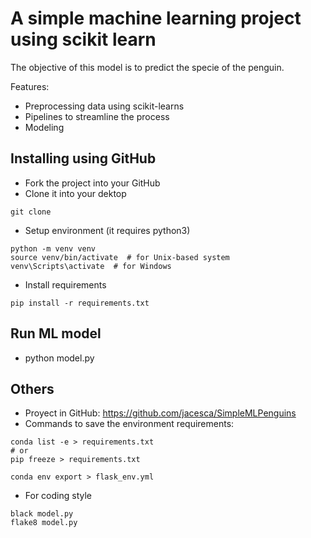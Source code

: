 # A simple machine learning project using scikit learn
The objective of this model is to predict the specie of the penguin.

Features:
- Preprocessing data using scikit-learns
- Pipelines to streamline the process
- Modeling

## Installing using GitHub
- Fork the project into your GitHub
- Clone it into your dektop
```
git clone 
```
- Setup environment (it requires python3)
```
python -m venv venv
source venv/bin/activate  # for Unix-based system
venv\Scripts\activate  # for Windows
```
- Install requirements
```
pip install -r requirements.txt
```

## Run ML model
- python model.py


## Others
- Proyect in GitHub: https://github.com/jacesca/SimpleMLPenguins
- Commands to save the environment requirements:
```
conda list -e > requirements.txt
# or
pip freeze > requirements.txt

conda env export > flask_env.yml
```
- For coding style
```
black model.py
flake8 model.py
```